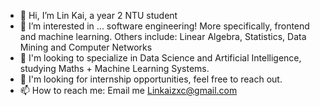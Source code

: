 - 👋 Hi, I’m Lin Kai, a year 2 NTU student
- 👀 I’m interested in ... software engineering! More specifically, frontend and machine learning. Others include: Linear Algebra, Statistics, Data Mining and Computer Networks
- 🌱 I'm looking to specialize in Data Science and Artificial Intelligence, studying Maths + Machine Learning Systems.
- 💞️ I'm looking for internship opportunities, feel free to reach out.  
- 📫 How to reach me: Email me Linkaizxc@gmail.com 

<!---
KaiKaizxc/KaiKaizxc is a ✨ special ✨ repository because its `README.md` (this file) appears on your GitHub profile.
You can click the Preview link to take a look at your changes.
--->
